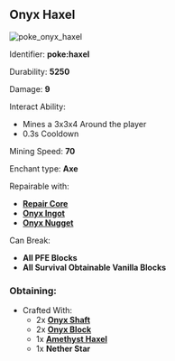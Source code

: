 ## Onyx Haxel
![poke_onyx_haxel](https://github.com/ItsMePok/PFE/assets/136857747/7455cbaa-9d81-40de-a9aa-d0d5f3a8f9dd)

Identifier: **poke:haxel**

Durability: **5250**

Damage: **9**

Interact Ability:
* Mines a 3x3x4 Around the player
* 0.3s Cooldown

Mining Speed: **70**

Enchant type: **Axe**

Repairable with:
* **[Repair Core](https://github.com/ItsMePok/PFE/wiki/Repair-Core)**
* **[Onyx Ingot](https://github.com/ItsMePok/PFE/wiki/Onyx-Ingot)**
* **[Onyx Nugget](https://github.com/ItsMePok/PFE/wiki/Onyx-Nugget)**

Can Break:
* **All PFE Blocks**
* **All Survival Obtainable Vanilla Blocks**

### Obtaining:
* Crafted With:
    * 2x **[Onyx Shaft](https://github.com/ItsMePok/PFE/wiki/Onyx-Shaft)**
    * 2x **[Onyx Block](https://github.com/ItsMePok/PFE/wiki/Onyx-Block)**
    * 1x **[Amethyst Haxel](https://github.com/ItsMePok/PFE/wiki/Amethyst-Haxel)**
    * 1x **Nether Star**